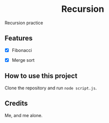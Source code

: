 <h1 align="center">Recursion</h1>
Recursion practice

Features
--------
- [x] Fibonacci
- [x] Merge sort


How to use this project
-----------------------
Clone the repository and run `node script.js`.

Credits
-------
Me, and me alone.
